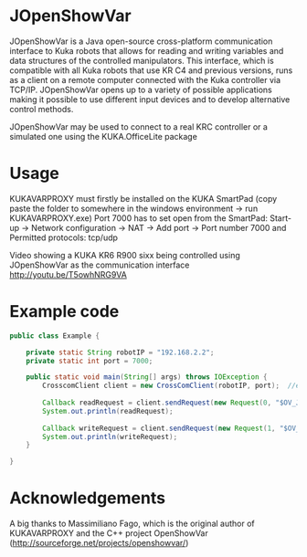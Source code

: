 JOpenShowVar
============

JOpenShowVar is a Java open-source cross-platform communication interface to Kuka robots that allows for 
reading and writing variables and data structures of the controlled manipulators. This interface, which is
compatible with all Kuka robots that use KR C4 and previous versions, runs as a client on a remote computer 
connected with the Kuka controller via TCP/IP. JOpenShowVar opens up to a variety of possible applications 
making it possible to use different input devices and to develop alternative control methods.

JOpenShowVar may be used to connect to a real KRC controller or a simulated one using the KUKA.OfficeLite package

Usage
=========
KUKAVARPROXY must firstly be installed on the KUKA  SmartPad (copy paste the folder to somewhere in the windows environment -> run KUKAVARPROXY.exe)
Port 7000 has to set open from the SmartPad:
Start-up -> Network configuration -> NAT -> Add port -> Port number 7000 and Permitted protocols: tcp/udp 

Video showing a KUKA KR6 R900 sixx being controlled using JOpenShowVar as the communication interface
http://youtu.be/T5owhNRG9VA

Example code
===========

```java
public class Example {

	private static String robotIP = "192.168.2.2";
	private static int port = 7000;

	public static void main(String[] args) throws IOException {
		CrosscomClient client = new CrossComClient(robotIP, port);  //establish connection
		
		Callback readRequest = client.sendRequest(new Request(0, "$OV_JOG")); //read request
		System.out.println(readRequest);
		
		Callback writeRequest = client.sendRequest(new Request(1, "$OV_JOG", "100")); //write request
		System.out.println(writeRequest);
	}

}
```

Acknowledgements
==============
A big thanks to Massimiliano Fago, which is the original author of KUKAVARPROXY and the C++ project OpenShowVar (http://sourceforge.net/projects/openshowvar/)